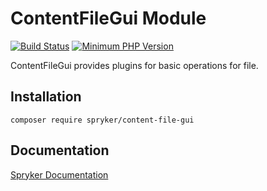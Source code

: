 # ContentFileGui Module
[![Build Status](https://travis-ci.org/spryker/content-file-gui.svg)](https://travis-ci.org/spryker/content-file-gui)
[![Minimum PHP Version](https://img.shields.io/badge/php-%3E%3D%207.2-8892BF.svg)](https://php.net/)

ContentFileGui provides plugins for basic operations for file.

## Installation

```
composer require spryker/content-file-gui
```

## Documentation

[Spryker Documentation](https://academy.spryker.com/developing_with_spryker/module_guide/modules.html)

